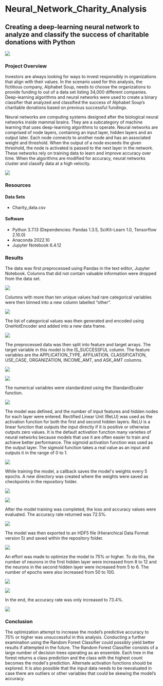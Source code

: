 # Neural_Network_Charity_Analysis
 
## Creating a deep-learning neural network to analyze and classify the success of charitable donations with Python 

![](Images/charitypic.jpg)

### Project Overview

Investors are always looking for ways to invest responsibly in organizations that align with their values. In the scenario used for this analysis, the fictitious company, Alphabet Soup, needs to choose the organizations to provide funding to out of a data set listing 34,000 different companies. Deep-learning algorithms and neural networks were used to create a binary classifier that analyzed and classified the success of Alphabet Soup’s charitable donations based on previous successful fundings. 

Neural networks are computing systems designed after the biological neural networks inside mammal brains. They are a subcategory of machine learning that uses deep-learning algorithms to operate. Neural networks are comprised of node layers, containing an input layer, hidden layers and an output later. Each node connects to another node and has an associated weight and threshold. When the output of a node exceeds the given threshold, the node is activated is passed to the next layer in the network. These networks rely on training data to learn and improve accuracy over time. When the algorithms are modified for accuracy, neural networks cluster and classify data at a high velocity. 

![](Images/neuralnetworkimage.jpg)

### Resources

#### Data Sets

* Charity_data.csv

#### Software

* Python 3.7.13 (Dependencies: Pandas 1.3.5, SciKit-Learn 1.0, Tensorflow 2.10.0)
* Anaconda 2022.10
* Jupyter Notebook 6.4.12

### Results

The data was first preprocessed using Pandas in the text editor, Jupyter Notebook. Columns that did not contain valuable information were dropped from the data set. 

![](Images/dropcolumns.jpg)

Columns with more than ten unique values had rare categorical variables were then binned into a new column labelled “other”. 

![](Images/binning.jpg)

The list of categorical values was then generated and encoded using OneHotEncoder and added into a new data frame.

![](Images/onehotencoder.jpg)

The preprocessed data was then split into feature and target arrays. The target variable in this model is the IS_SUCCESSFUL column. The feature variables are the APPLICATION_TYPE, AFFILIATION, CLASSIFICATION, USE_CASE, ORGANIZATION, INCOME_AMT, and ASK_AMT columns. 

![](Images/varabletypes.jpg)

![](Images/targetfeature.jpg)

The numerical variables were standardized using the StandardScaler function. 

![](Images/scale.jpg)

The model was defined, and the number of input features and hidden nodes for each layer were entered. Rectified Linear Unit (ReLU) was used as the activation function for both the first and second hidden layers. ReLU is a linear function that outputs the input directly if it is positive or otherwise outputs zero values. It is the default activation function many varieties of neural networks because models that use it are often easier to train and achieve better performance. The sigmoid activation function was used as the output layer. The sigmoid function takes a real value as an input and outputs it in the range of 0 to 1.

![](Images/relusigmoidcode.jpg)

While training the model, a callback saves the model's weights every 5 epochs. A new directory was created where the weights were saved as checkpoints in the repository folder.   

![](Images/callbacktosaveweights.jpg)

![](Images/trainepochs.jpg)

After the model training was completed, the loss and accuracy values were evaluated. The accuracy rate returned was 72.5%.

![](Images/evaluatemodel.jpg)

The model was then exported to an HDF5 file (Hierarchical Data Format version 5) and saved within the repository folder. 

![](Images/exportmodel.jpg)

An effort was made to optimize the model to 75% or higher. To do this, the number of neurons in the first hidden layer were increased from 8 to 12 and the neurons in the second hidden layer were increased from 5 to 6. The number of epochs were also increased from 50 to 100.   

![](Images/optimizedmodel.jpg)

![](Images/optimizedtrainepochs.jpg)

In the end, the accuracy rate was only increased to 73.4%. 

![](Images/optimizedevaluateexport.jpg)

### Conclusion

The optimization attempt to increase the model’s predictive accuracy to 75% or higher was unsuccessful in this analysis. Conducting a further examination using the Random Forest Classifier could possibly yield better results if attempted in the future. The Random Forest Classifier consists of a large number of decision trees operating as an ensemble. Each tree in the forest returns a class prediction and the class with the highest count becomes the model's prediction. Alternate activation  functions should be explored. It is also possible that the input data needs to be reevaluated in case there are outliers or other variables that could be skewing the model’s accuracy. 
